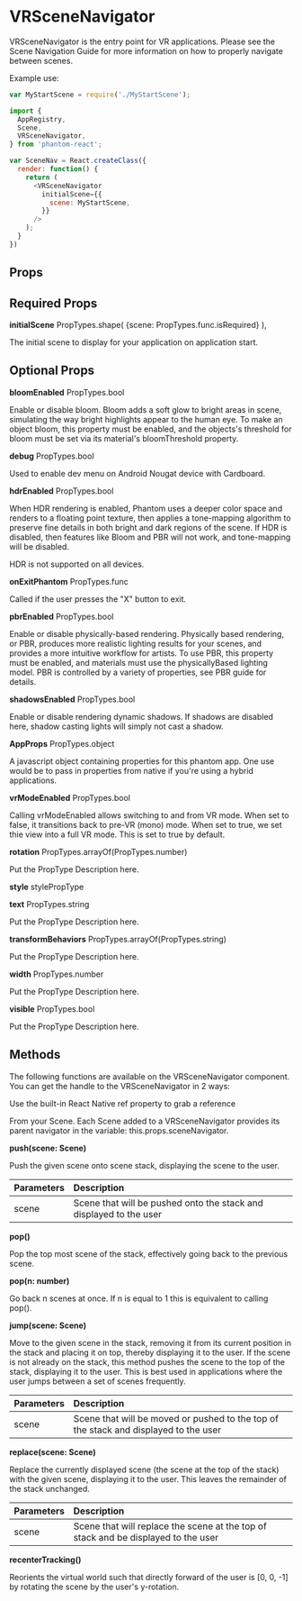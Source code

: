 # VRSceneNavigator

VRSceneNavigator is the entry point for VR applications. Please see the Scene Navigation Guide for more information on how to properly navigate between scenes.

Example use:

```JavaScript
var MyStartScene = require('./MyStartScene');

import {
  AppRegistry,
  Scene,
  VRSceneNavigator,
} from 'phantom-react';

var SceneNav = React.createClass({
  render: function() {
    return (
      <VRSceneNavigator
        initialScene={{
          scene: MyStartScene,
        }}
      />
    );
  }
})
```

## Props

## Required Props

**initialScene**	PropTypes.shape( {scene: PropTypes.func.isRequired} ),

The initial scene to display for your application on application start.

## Optional Props

**bloomEnabled**	PropTypes.bool

Enable or disable bloom. Bloom adds a soft glow to bright areas in scene, simulating the way bright highlights appear to the human eye. To make an object bloom, this property must be enabled, and the objects's threshold for bloom must be set via its material's bloomThreshold property.

**debug**	PropTypes.bool

Used to enable dev menu on Android Nougat device with Cardboard.

**hdrEnabled**	PropTypes.bool

When HDR rendering is enabled, Phantom uses a deeper color space and renders to a floating point texture, then applies a tone-mapping algorithm to preserve fine details in both bright and dark regions of the scene. If HDR is disabled, then features like Bloom and PBR will not work, and tone-mapping will be disabled.

HDR is not supported on all devices.

**onExitPhantom**	PropTypes.func

Called if the user presses the "X" button to exit.

**pbrEnabled**	PropTypes.bool

Enable or disable physically-based rendering. Physically based rendering, or PBR, produces more realistic lighting results for your scenes, and provides a more intuitive workflow for artists. To use PBR, this property must be enabled, and materials must use the physicallyBased lighting model. PBR is controlled by a variety of properties, see PBR guide for details.

**shadowsEnabled**	PropTypes.bool

Enable or disable rendering dynamic shadows. If shadows are disabled here, shadow casting lights will simply not cast a shadow.

**AppProps**	PropTypes.object

A javascript object containing properties for this phantom app. One use would be to pass in properties from native if you're using a hybrid applications.

**vrModeEnabled**	PropTypes.bool

Calling vrModeEnabled allows switching to and from VR mode. When set to false, it transitions back to pre-VR (mono) mode. When set to true, we set thie view into a full VR mode. This is set to true by default.

**rotation**	PropTypes.arrayOf(PropTypes.number)

Put the PropType Description here.

**style**	stylePropType

**text**	PropTypes.string

Put the PropType Description here.

**transformBehaviors**	PropTypes.arrayOf(PropTypes.string)

Put the PropType Description here.

**width**	PropTypes.number

Put the PropType Description here.

**visible**	PropTypes.bool

Put the PropType Description here.

## Methods

The following functions are available on the VRSceneNavigator component. You can get the handle to the VRSceneNavigator in 2 ways:

Use the built-in React Native ref property to grab a reference

From your Scene. Each Scene added to a VRSceneNavigator provides its parent navigator in the variable: this.props.sceneNavigator.

**push(scene: Scene)**

Push the given scene onto scene stack, displaying the scene to the user.

|Parameters | Description |
| ------------- |:------------- |
|scene | Scene that will be pushed onto the stack and displayed to the user |

**pop()**

Pop the top most scene of the stack, effectively going back to the previous scene.

**pop(n: number)**

Go back n scenes at once. If n is equal to 1 this is equivalent to calling pop().

**jump(scene: Scene)**

Move to the given scene in the stack, removing it from its current position in the stack and placing it on top, thereby displaying it to the user. If the scene is not already on the stack, this method pushes the scene to the top of the stack, displaying it to the user. This is best used in applications where the user jumps between a set of scenes frequently.

|Parameters | Description |
| ------------- |:------------- |
|scene | Scene that will be moved or pushed to the top of the stack and displayed to the user |

**replace(scene: Scene)**

Replace the currently displayed scene (the scene at the top of the stack) with the given scene, displaying it to the user. This leaves the remainder of the stack unchanged.

|Parameters | Description |
| ------------- |:------------- |
|scene | Scene that will replace the scene at the top of stack and be displayed to the user |

**recenterTracking()**

Reorients the virtual world such that directly forward of the user is [0, 0, -1] by rotating the scene by the user's y-rotation.
